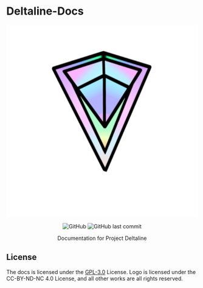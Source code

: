 # Deltaline-Docs

<div align=center>

<img src="Deltaline Logo Release V3 (512 Resize).svg">

<img alt="GitHub" src="https://img.shields.io/github/license/No767/Project-Deltaline-Docs"> <img alt="GitHub last commit" src="https://img.shields.io/github/last-commit/No767/Project-Deltaline-Docs">

Documentation for Project Deltaline

<div align=left>

## License
The docs is licensed under the [GPL-3.0](https://github.com/No767/Project-Deltaline-Docs/blob/main/LICENSE.txt) License. Logo is licensed under the CC-BY-ND-NC 4.0 License, and all other works are all rights reserved.

